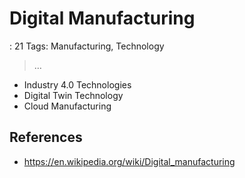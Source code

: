 # Digital Manufacturing

: 21
Tags: Manufacturing, Technology

> …
> 

- Industry 4.0 Technologies
- Digital Twin Technology
- Cloud Manufacturing

## References

- https://en.wikipedia.org/wiki/Digital_manufacturing